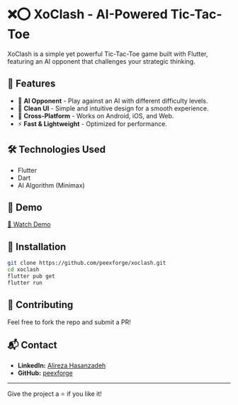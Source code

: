 # ❌⭕ XoClash - AI-Powered Tic-Tac-Toe

XoClash is a simple yet powerful Tic-Tac-Toe game built with Flutter, featuring an AI opponent that challenges your strategic thinking.

## 🚀 Features
- 🤖 **AI Opponent** - Play against an AI with different difficulty levels.
- 🎨 **Clean UI** - Simple and intuitive design for a smooth experience.
- 📱 **Cross-Platform** - Works on Android, iOS, and Web.
- ⚡ **Fast & Lightweight** - Optimized for performance.

## 🛠️ Technologies Used
- Flutter
- Dart
- AI Algorithm (Minimax)

## 📸 Demo
[🎥 Watch Demo](https://github.com/peexforge/xoclash/raw/main/assets/gif.mp4)

## 🔧 Installation
```bash
git clone https://github.com/peexforge/xoclash.git
cd xoclash
flutter pub get
flutter run
```

## 🤝 Contributing
Feel free to fork the repo and submit a PR!

## 📬 Contact
- **LinkedIn:** [Alireza Hasanzadeh](https://www.linkedin.com/in/pxforge)
- **GitHub:** [peexforge](https://github.com/peexforge)

---
Give the project a ⭐ if you like it!
